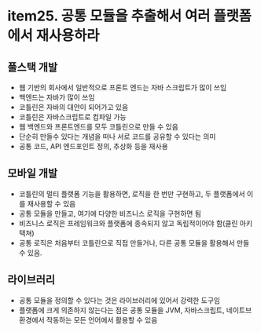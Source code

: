 # item25. 공통 모듈을 추출해서 여러 플랫폼에서 재사용하라
## 풀스택 개발
* 웹 기반의 회사에서 일반적으로 프론트 엔드는 자바 스크립트가 많이 쓰임
* 백엔드는 자바가 많이 쓰임
* 코틀린은 자바의 대안이 되어가고 있음
* 코틀린은 자바스크립트로 컴파일 가능
* 웹 백엔드와 프론트엔드를 모두 코틀린으로 만들 수 있음
* 단순히 만들수 있다는 개념을 떠나 서로 코드를 공유할 수 있다는 의미
* 공통 코드, API 엔드포인트 정의, 추상화 등을 재사용

## 모바일 개발
* 코틀린의 멀티 플랫폼 기능을 활용하면, 로직을 한 번만 구현하고, 두 플랫폼에서 이를 재사용할 수 있음
* 공통 모듈을 만들고, 여기에 다양한 비즈니스 로직을 구현하면 됨
* 비즈니스 로직은 프레임워크와 플랫폼에 종속되지 않고 독립적이어야 함(클린 아키택쳐)
* 공통 로직은 처음부터 코틀린으로 직접 만들거나, 다른 공통 모듈을 활용해서 만들 수 있음.

## 라이브러리
* 공통 모듈을 정의할 수 있다는 것은 라이브러리에 있어서 강력한 도구임
* 플랫폼에 크게 의존하지 않는다는 점은 공통 모듈을 JVM, 자바스크립트, 네이트브 환경에서 작동하는 모든 언어에서 활용할 수 있음
